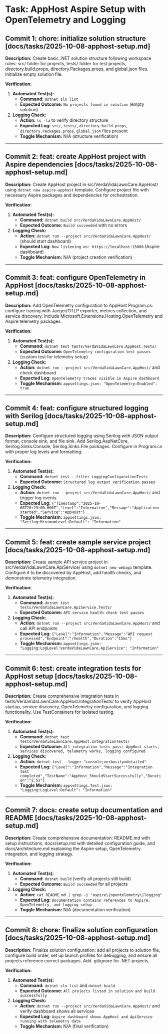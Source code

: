 # Task: AppHost Aspire Setup with OpenTelemetry and Logging

## Commit 1: chore: initialize solution structure [docs/tasks/2025-10-08-apphost-setup.md]
**Description:**
Create basic .NET solution structure following workspace rules: src/ folder for projects, tests/ folder for test projects, directory.build.props, directory.Packages.props, and global.json files. Initialize empty solution file.

**Verification:**
1. **Automated Test(s):**
   * **Command:** `dotnet sln list`
   * **Expected Outcome:** `No projects found in solution` (empty solution)
2. **Logging Check:**
   * **Action:** `ls -la` to verify directory structure
   * **Expected Log:** `src/`, `tests/`, `directory.build.props`, `directory.Packages.props`, `global.json` files present
   * **Toggle Mechanism:** N/A (structure verification)

---

## Commit 2: feat: create AppHost project with Aspire dependencies [docs/tasks/2025-10-08-apphost-setup.md]
**Description:**
Create AppHost project in src/VerdaVidaLawnCare.AppHost/ using `dotnet new aspire-apphost` template. Configure project file with necessary Aspire packages and dependencies for orchestration.

**Verification:**
1. **Automated Test(s):**
   * **Command:** `dotnet build src/VerdaVidaLawnCare.AppHost/`
   * **Expected Outcome:** `Build succeeded` with no errors
2. **Logging Check:**
   * **Action:** `dotnet run --project src/VerdaVidaLawnCare.AppHost/` (should start dashboard)
   * **Expected Log:** `Now listening on: https://localhost:15000` (Aspire dashboard)
   * **Toggle Mechanism:** N/A (project creation verification)

---

## Commit 3: feat: configure OpenTelemetry in AppHost [docs/tasks/2025-10-08-apphost-setup.md]
**Description:**
Add OpenTelemetry configuration to AppHost Program.cs: configure tracing with Jaeger/OTLP exporter, metrics collection, and service discovery. Include Microsoft.Extensions.Hosting.OpenTelemetry and Aspire telemetry packages.

**Verification:**
1. **Automated Test(s):**
   * **Command:** `dotnet test tests/VerdaVidaLawnCare.AppHost.Tests/`
   * **Expected Outcome:** `OpenTelemetry configuration test passes` (custom test for telemetry setup)
2. **Logging Check:**
   * **Action:** `dotnet run --project src/VerdaVidaLawnCare.AppHost/` and check dashboard
   * **Expected Log:** `OpenTelemetry traces visible in Aspire dashboard`
   * **Toggle Mechanism:** `appsettings.json: "OpenTelemetry:Enabled": true`

---

## Commit 4: feat: configure structured logging with Serilog [docs/tasks/2025-10-08-apphost-setup.md]
**Description:**
Configure structured logging using Serilog with JSON output format, console sink, and file sink. Add Serilog.AspNetCore, Serilog.Sinks.Console, Serilog.Sinks.File packages. Configure in Program.cs with proper log levels and formatting.

**Verification:**
1. **Automated Test(s):**
   * **Command:** `dotnet test --filter LoggingConfigurationTests`
   * **Expected Outcome:** `Structured log output verification passes`
2. **Logging Check:**
   * **Action:** `dotnet run --project src/VerdaVidaLawnCare.AppHost/` and trigger log events
   * **Expected Log:** `{"Timestamp":"2025-10-08T20:29:00.000Z","Level":"Information","Message":"Application started","Service":"AppHost"}`
   * **Toggle Mechanism:** `appsettings.json: "Serilog:MinimumLevel:Default": "Information"`

---

## Commit 5: feat: create sample service project [docs/tasks/2025-10-08-apphost-setup.md]
**Description:**
Create sample API service project in src/VerdaVidaLawnCare.ApiService/ using `dotnet new webapi` template. Configure it to be discovered by AppHost, add health checks, and demonstrate telemetry integration.

**Verification:**
1. **Automated Test(s):**
   * **Command:** `dotnet test tests/VerdaVidaLawnCare.ApiService.Tests/`
   * **Expected Outcome:** `API service health check test passes`
2. **Logging Check:**
   * **Action:** `dotnet run --project src/VerdaVidaLawnCare.AppHost/` and call API endpoints
   * **Expected Log:** `{"Level":"Information","Message":"API request processed","Endpoint":"/health","Duration":"15ms"}`
   * **Toggle Mechanism:** `appsettings.json: "Logging:LogLevel:VerdaVidaLawnCare.ApiService": "Information"`

---

## Commit 6: test: create integration tests for AppHost setup [docs/tasks/2025-10-08-apphost-setup.md]
**Description:**
Create comprehensive integration tests in tests/VerdaVidaLawnCare.AppHost.IntegrationTests/ to verify AppHost startup, service discovery, OpenTelemetry configuration, and logging functionality. Use TestContainers for isolated testing.

**Verification:**
1. **Automated Test(s):**
   * **Command:** `dotnet test tests/VerdaVidaLawnCare.AppHost.IntegrationTests/`
   * **Expected Outcome:** `All integration tests pass: AppHost starts, services discovered, telemetry works, logging configured`
2. **Logging Check:**
   * **Action:** `dotnet test --logger "console;verbosity=detailed"`
   * **Expected Log:** `{"Level":"Information","Message":"Integration test completed","TestName":"AppHost_ShouldStartSuccessfully","Duration":"2.5s"}`
   * **Toggle Mechanism:** `appsettings.Test.json: "Logging:LogLevel:Default": "Information"`

---

## Commit 7: docs: create setup documentation and README [docs/tasks/2025-10-08-apphost-setup.md]
**Description:**
Create comprehensive documentation: README.md with setup instructions, docs/setup.md with detailed configuration guide, and docs/architecture.md explaining the Aspire setup, OpenTelemetry integration, and logging strategy.

**Verification:**
1. **Automated Test(s):**
   * **Command:** `dotnet build` (verify all projects still build)
   * **Expected Outcome:** `Build succeeded` for all projects
2. **Logging Check:**
   * **Action:** `cat README.md | grep -i "aspire\|opentelemetry\|logging"`
   * **Expected Log:** `Documentation contains references to Aspire, OpenTelemetry, and logging setup`
   * **Toggle Mechanism:** N/A (documentation verification)

---

## Commit 8: chore: finalize solution configuration [docs/tasks/2025-10-08-apphost-setup.md]
**Description:**
Finalize solution configuration: add all projects to solution file, configure build order, set up launch profiles for debugging, and ensure all projects reference correct packages. Add .gitignore for .NET projects.

**Verification:**
1. **Automated Test(s):**
   * **Command:** `dotnet sln list` and `dotnet build`
   * **Expected Outcome:** `All projects listed in solution and build successfully`
2. **Logging Check:**
   * **Action:** `dotnet run --project src/VerdaVidaLawnCare.AppHost/` and verify dashboard shows all services
   * **Expected Log:** `Aspire dashboard shows AppHost and ApiService running with telemetry data`
   * **Toggle Mechanism:** N/A (final verification)
